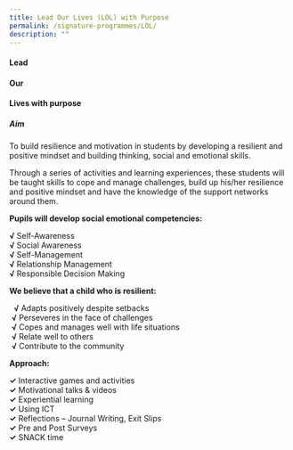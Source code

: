 ```yaml
---
title: Lead Our Lives (LOL) with Purpose
permalink: /signature-programmes/LOL/
description: ""
---
```


#### **L**ead
#### **O**ur
#### **L**ives with purpose
##### Aim
To build resilience and motivation in students by developing a resilient and positive mindset and building thinking, social and emotional skills. 


Through a series of activities and learning experiences, these students will be taught skills to cope and manage challenges, build up his/her resilience and positive mindset and have the knowledge of the support networks around them.



**Pupils will develop social emotional competencies:**

**√** Self-Awareness  
**√** Social Awareness  
**√** Self-Management  
**√** Relationship Management  
**√** Responsible Decision Making

**We believe that a child who is resilient:**

&nbsp;&nbsp;**√** Adapts positively despite setbacks  
&nbsp;**√** Perseveres in the face of challenges  
&nbsp;**√** Copes and manages well with life situations  
&nbsp;**√** Relate well to others  
&nbsp;**√** Contribute to the community
		
**Approach:**

****✓**** Interactive games and activities  
****✓**** Motivational talks &amp; videos&nbsp;  
****✓**** Experiential learning  
****✓**** Using ICT&nbsp;  
****✓**** Reflections – Journal Writing, Exit Slips  
**✓** Pre and Post Surveys  
**✓** SNACK time